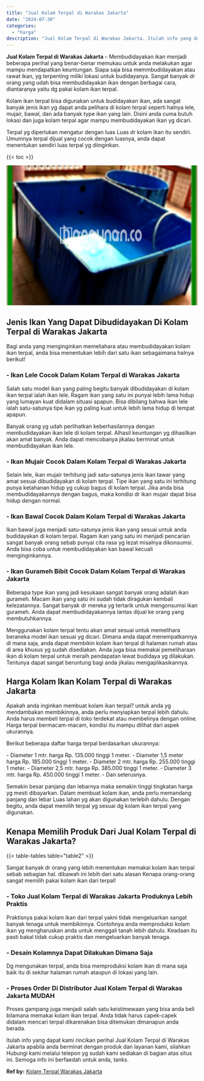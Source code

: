 ```yaml
---
title: "Jual Kolam Terpal di Warakas Jakarta"
date: "2024-07-30"
categories: 
  - "harga"
description: "Jual Kolam Terpal di Warakas Jakarta. Itulah info yang dapat kami rincikan perihal Jual Kolam Terpal di Warakas Jakarta apabila anda berminat dengan produk d..."
---
```


**Jual Kolam Terpal di Warakas Jakarta** – Membudidayakan ikan menjadi beberapa perihal yang benar-benar memukau untuk anda melakukan agar mampu mendapatkan keuntungan. Siapa saja bisa memmbudidayakan atau rawat ikan, yg terpenting miliki lokasi untuk budidayanya. Sangat banyak dr orang yang udah bisa membudidayakan ikan dengan berbagai cara, diantaranya yaitu dg pakai kolam ikan terpal.

Kolam ikan terpal bisa digunakan untuk budidayakan ikan, ada sangat banyak jenis ikan yg dapat anda pelihara di kolam terpal seperti halnya lele, mujair, bawal, dan ada banyak type ikan yang lain. Disini anda cuma butuh lokasi dan juga kolam terpal agar mampu membudidayakan ikan yg dicari.

Terpal yg diperlukan mengatur dengan luas Luas dr kolam ikan itu sendiri. Umumnya terpal dijual yang cocok dengan luasnya, anda dapat menentukan sendiri luas terpal yg diinginkan.

{{< toc >}}

![Jual Kolam Terpal di Warakas Jakarta](/images/jual-kolam-terpal-26.png)

## Jenis Ikan Yang Dapat Dibudidayakan Di Kolam Terpal di Warakas Jakarta

Bagi anda yang menginginkan memeliahara atau membudidayakan kolam ikan terpal, anda bisa menentukan lebih dari satu ikan sebagaimana halnya berikut!

### \- Ikan Lele Cocok Dalam Kolam Terpal di Warakas Jakarta

Salah satu model ikan yang paling begitu banyak dibudidayakan di kolam ikan terpal ialah ikan lele. Ragam ikan yang satu ini punyai lebih lama hidup yang lumayan kuat didalam situasi apapun. Bisa dibilang bahwa ikan lele ialah satu-satunya tipe ikan yg paling kuat untuk lebih lama hidup di tempat apapun.

Banyak orang yg udah perlihatkan keberhasilannya dengan membudidayakan ikan lele di kolam terpal. Alhasil keuntungan yg dihasilkan akan amat banyak. Anda dapat mencobanya jikalau berminat untuk membudidayakan ikan lele.

### \- Ikan Mujair Cocok Dalam Kolam Terpal di Warakas Jakarta

Selain lele, ikan mujair terhitung jadi satu-satunya jenis ikan tawar yang amat sesuai dibudidayakan di kolam terpal. Tipe ikan yang satu ini terhitung punya ketahanan hidup yg cukup bagus di kolam terpal. Jika anda bisa membudidayakannya dengan bagus, maka kondisi dr ikan mujair dapat bisa hidup dengan normal.

### \- Ikan Bawal Cocok Dalam Kolam Terpal di Warakas Jakarta

Ikan bawal juga menjadi satu-satunya jenis ikan yang sesuai untuk anda budidayakan di kolam terpal. Ragam ikan yang satu ini menjadi pencarian sangat banyak orang sebab punyai cita rasa yg lezat misalnya dikonsumsi. Anda bisa coba untuk membudidayakan kan bawal kecuali menginginkannya.

### \- Ikan Gurameh Bibit Cocok Dalam Kolam Terpal di Warakas Jakarta

Beberapa type ikan yang jadi kesukaan sangat banyak orang adalah ikan gurameh. Macam ikan yang satu ini sudah tidak diragukan kembali kelezatannya. Sangat banyak dr mereka yg tertarik untuk mengonsumsi ikan gurameh. Anda dapat membudidayakannya lantas dijual ke orang yang membutuhkannya.

Menggunakan kolam terpal tentu akan amat sesuai untuk memelihara beraneka model ikan sesuai yg dicari. Dimana anda dapat menempatkannya di mana saja, anda dapat membikin kolam ikan terpal di halaman rumah atau di area khusus yg sudah disediakan. Anda juga bisa memakai pemeliharaan ikan di kolam terpal untuk meraih pendapatan lewat budidaya yg dilakukan. Tentunya dapat sangat beruntung bagi anda jikalau mengaplikasikannya.

## Harga Kolam Ikan Kolam Terpal di Warakas Jakarta

Apakah anda inginkan membuat kolam ikan terpal? untuk anda yg mendambakan membikinnya, anda perlu menyiapkan terpal lebih dahulu. Anda harus membeli terpal di toko terdekat atau membelinya dengan online. Harga terpal bermacam-macam, kondisi itu mampu dilihat dari aspek ukurannya.

Berikut beberapa daftar harga terpal berdasarkan ukurannya:

\- Diameter 1 mtr. harga Rp. 135.000 tinggi 1 meter. - Diameter 1,5 meter harga Rp. 185.000 tinggi 1 meter. - Diameter 2 mtr. harga Rp. 255.000 tinggi 1 meter. - Diameter 2,5 mtr. harga Rp. 385.000 tinggi 1 meter. - Diameter 3 mtr. harga Rp. 450.000 tinggi 1 meter. - Dan seterusnya.

Semakin besar panjang dan lebarnya maka semakin tinggi tingkatan harga yg mesti dibayarkan. Dalam membuat kolam ikan, anda perlu memandang panjang dan lebar Luas lahan yg akan digunakan terlebih dahulu. Dengan begitu, anda dapat memilih terpal yg sesuai dg kolam ikan terpal yang digunakan.

## Kenapa Memilih Produk Dari Jual Kolam Terpal di Warakas Jakarta?

{{< table-tables table="table2" >}}

Sangat banyak dr orang yang lebih menentukan memakai kolam ikan terpal sebab sebagian hal. dibawah ini lebih dari satu alasan Kenapa orang-orang sangat memilih pakai kolam ikan dari terpal!

### \- Toko Jual Kolam Terpal di Warakas Jakarta Produknya Lebih Praktis

Praktisnya pakai kolam ikan dari terpal yakni tidak mengeluarkan sangat banyak tenaga untuk membikinnya. Contohnya anda memproduksi kolam ikan yg mengharuskan anda untuk menggali tanah lebih dahulu. Keadaan itu pasti bakal tidak cukup praktis dan mengeluarkan banyak tenaga.

### \- Desain Kolamnya Dapat Dilakukan Dimana Saja

Dg mengunakan terpal, anda bisa memproduksi kolam ikan di mana saja baik itu di sekitar halaman rumah ataupun di lokasi yang lain.

### \- Proses Order Di Distributor Jual Kolam Terpal di Warakas Jakarta MUDAH

Proses gampang juga menjadi salah satu keistimewaan yang bisa anda beli bilamana memakai kolam ikan terpal. Anda tidak harus capek-capek didalam mencari terpal dikarenakan bisa ditemukan dimanapun anda berada.

Itulah info yang dapat kami rincikan perihal Jual Kolam Terpal di Warakas Jakarta apabila anda berminat dengan produk dan layanan kami, silahkan Hubungi kami melalui telepon yg sudah kami sediakan di bagian atas situs ini. Semoga info ini berfaedah untuk anda, tanks.

**Ref by:** [Kolam Terpal Warakas Jakarta](https://id.wikipedia.org/wiki/Kolam)
